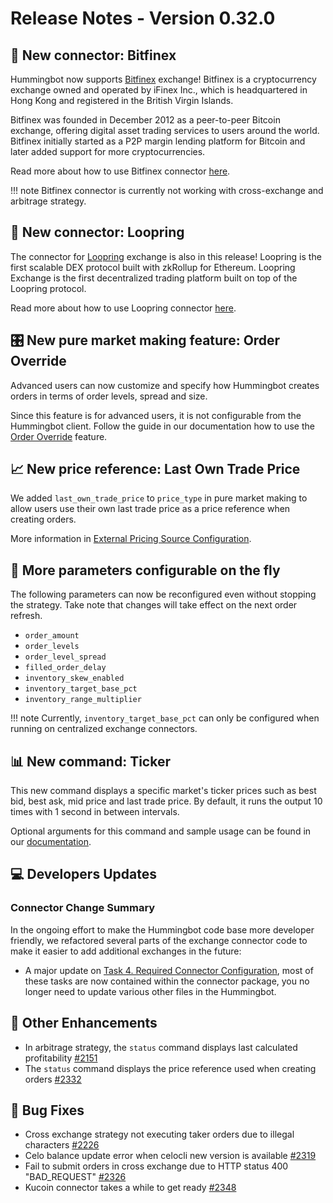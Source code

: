 # Release Notes - Version 0.32.0


## 🔗 New connector: Bitfinex

Hummingbot now supports [Bitfinex](https://www.bitfinex.com/) exchange! Bitfinex is a cryptocurrency exchange owned and operated by iFinex Inc., which is headquartered in Hong Kong and registered in the British Virgin Islands.

Bitfinex was founded in December 2012 as a peer-to-peer Bitcoin exchange, offering digital asset trading services to users around the world. Bitfinex initially started as a P2P margin lending platform for Bitcoin and later added support for more cryptocurrencies.

Read more about how to use Bitfinex connector [here](/connectors/bitfinex/).

!!! note
    Bitfinex connector is currently not working with cross-exchange and arbitrage strategy.


## 🔗 New connector: Loopring

The connector for [Loopring](https://loopring.io/) exchange is also in this release! Loopring is the first scalable DEX protocol built with zkRollup for Ethereum. Loopring Exchange is the first decentralized trading platform built on top of the Loopring protocol.

Read more about how to use Loopring connector [here](/connectors/loopring/).


## 🎛 New pure market making feature: Order Override

Advanced users can now customize and specify how Hummingbot creates orders in terms of order levels, spread and size.

Since this feature is for advanced users, it is not configurable from the Hummingbot client. Follow the guide in our documentation how to use the [Order Override](/strategies/advanced-mm/order-override) feature.


## 📈 New price reference: Last Own Trade Price

We added `last_own_trade_price` to `price_type` in pure market making to allow users use their own last trade price as a price reference when creating orders.

More information in [External Pricing Source Configuration](/strategies/advanced-mm/price-source).


## 🛫 More parameters configurable on the fly

The following parameters can now be reconfigured even without stopping the strategy. Take note that changes will take effect on the next order refresh.

- `order_amount`
- `order_levels`
- `order_level_spread`
- `filled_order_delay`
- `inventory_skew_enabled`
- `inventory_target_base_pct`
- `inventory_range_multiplier`

!!! note
    Currently, `inventory_target_base_pct` can only be configured when running on centralized exchange connectors.


## 📊 New command: Ticker

This new command displays a specific market's ticker prices such as best bid, best ask, mid price and last trade price. By default, it runs the output 10 times with 1 second in between intervals.

Optional arguments for this command and sample usage can be found in our [documentation](/operation/commands/ticker).


## 💻 Developers Updates

### Connector Change Summary

In the ongoing effort to make the Hummingbot code base more developer friendly, we refactored several parts of the exchange connector code to make it easier to add additional exchanges in the future:

* A major update on [Task 4. Required Connector Configuration](/developers/connectors/task4.md), most of these tasks are now contained within the connector package, you no longer need to update various other files in the Hummingbot. 


## 🔧 Other Enhancements

* In arbitrage strategy, the `status` command displays last calculated profitability [#2151](https://github.com/CoinAlpha/hummingbot/issues/2151)
* The `status` command displays the price reference used when creating orders [#2332](https://github.com/CoinAlpha/hummingbot/pull/2332)


## 🐞 Bug Fixes

* Cross exchange strategy not executing taker orders due to illegal characters [#2226](https://github.com/CoinAlpha/hummingbot/issues/2226)
* Celo balance update error when celocli new version is available [#2319](https://github.com/CoinAlpha/hummingbot/issues/2319)
* Fail to submit orders in cross exchange due to HTTP status 400 "BAD_REQUEST" [#2326](https://github.com/CoinAlpha/hummingbot/issues/2326)
* Kucoin connector takes a while to get ready [#2348](https://github.com/CoinAlpha/hummingbot/issues/2348)
